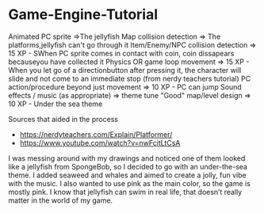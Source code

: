 # Game-Engine-Tutorial

Animated PC sprite =>The jellyfish
Map collision detection => The platforms,jellyfish can't go through it 
Item/Enemy/NPC collision detection => 15 XP - SWhen PC sprite comes in contact with coin, coin dissapears becauseyou have  collected it
Physics OR game loop movement => 15 XP - When you let go of a directionbutton after pressing it, the character will slide and not come to an immediate stop (from nerdy teachers tutorial)
PC action/procedure beyond just movement => 10 XP - PC can jump
Sound effects / music (as appropriate) => theme tune
"Good" map/level design => 10 XP  - Under the sea theme

Sources that aided in the process
- https://nerdyteachers.com/Explain/Platformer/
- https://www.youtube.com/watch?v=nwFcitLtCsA


I was messing around with my drawings and noticed one of them looked like a jellyfish from SpongeBob, so I decided to go with an under-the-sea theme. I added seaweed and whales and aimed to create a jolly, fun vibe with the music. I also wanted to use pink as the main color, so the game is mostly pink. I know that jellyfish can swim in real life, that doesn’t really matter in the world of my game.
